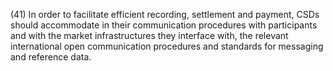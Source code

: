 (41) In order to facilitate efficient recording, settlement and payment, CSDs should accommodate in their communication procedures with participants and with the market infrastructures they interface with, the relevant international open communication procedures and standards for messaging and reference data.